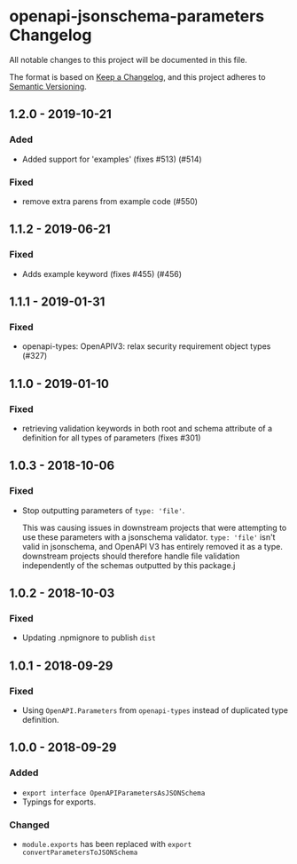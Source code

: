 # openapi-jsonschema-parameters Changelog
All notable changes to this project will be documented in this file.

The format is based on [Keep a Changelog](https://keepachangelog.com/en/1.0.0/),
and this project adheres to [Semantic Versioning](https://semver.org/spec/v2.0.0.html).

## 1.2.0 - 2019-10-21
### Aded
- Added support for 'examples' (fixes #513) (#514)

### Fixed
- remove extra parens from example code (#550)

## 1.1.2 - 2019-06-21
### Fixed
- Adds example keyword (fixes #455) (#456)

## 1.1.1 - 2019-01-31
### Fixed
- openapi-types: OpenAPIV3: relax security requirement object types (#327)

## 1.1.0 - 2019-01-10
### Fixed
- retrieving validation keywords in both root and schema attribute of a definition for all types of parameters (fixes #301)

## 1.0.3 - 2018-10-06
### Fixed
- Stop outputting parameters of `type: 'file'`.

  This was causing issues in downstream projects that were attempting to use
  these parameters with a jsonschema validator.  `type: 'file'` isn't valid in
  jsonschema, and OpenAPI V3 has entirely removed it as a type.  downstream
  projects should therefore handle file validation independently of the
  schemas outputted by this package.j

## 1.0.2 - 2018-10-03
### Fixed
- Updating .npmignore to publish `dist`

## 1.0.1 - 2018-09-29
### Fixed
- Using `OpenAPI.Parameters` from `openapi-types` instead of duplicated type definition.

## 1.0.0 - 2018-09-29
### Added
- `export interface OpenAPIParametersAsJSONSchema`
- Typings for exports.

### Changed
- `module.exports` has been replaced with `export convertParametersToJSONSchema`
